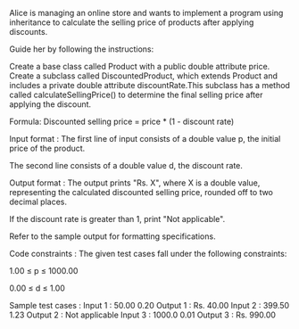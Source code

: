 Alice is managing an online store and wants to implement a program using inheritance to calculate the selling price of products after applying discounts. 



Guide her by following the instructions:

Create a base class called Product with a public double attribute price.
Create a subclass called DiscountedProduct, which extends Product and includes a private double attribute discountRate.This subclass has a method called calculateSellingPrice() to determine the final selling price after applying the discount.


Formula: Discounted selling price = price * (1 - discount rate)

Input format :
The first line of input consists of a double value p, the initial price of the product.

The second line consists of a double value d, the discount rate.

Output format :
The output prints "Rs. X", where X is a double value, representing the calculated discounted selling price, rounded off to two decimal places.

If the discount rate is greater than 1, print "Not applicable".



Refer to the sample output for formatting specifications.

Code constraints :
The given test cases fall under the following constraints:

1.00 ≤ p ≤ 1000.00

0.00 ≤ d ≤ 1.00

Sample test cases :
Input 1 :
50.00
0.20
Output 1 :
Rs. 40.00
Input 2 :
399.50
1.23
Output 2 :
Not applicable
Input 3 :
1000.0
0.01
Output 3 :
Rs. 990.00
